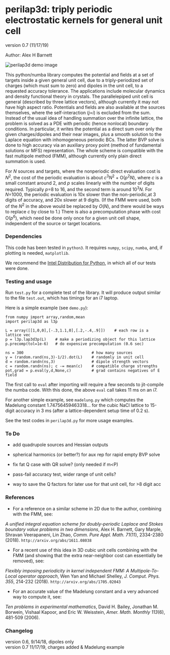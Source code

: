 # perilap3d: triply periodic electrostatic kernels for general unit cell

version 0.7 (11/17/19)

Author: Alex H Barnett

![perilap3d demo image](perilap3d2cut.png "perilap3d demo image:
for self-interaction of 1000 sources (light blue points) in a skew unit cell. Triply-periodic potential is shown on a slice.
Red points show the auxiliary source points outside the unit cell,
dark blue the surface collocation points, and the six faces are named
(with normals in light blue)")

This python/numba library computes the potential and fields at a set
of targets inside a given general unit cell, due to a
triply-periodized set of charges (which must sum to zero) and dipoles
in the unit cell, to a requested accuracy tolerance.
The applications include molecular dynamics and density functional theory in crystals.
The parallelepiped unit cell is general (described by three
lattice vectors), although currently it may not have high aspect
ratio.  Potentials and fields are also available at the sources
themselves, where the self-interaction (_j_=_i_) is excluded from the
sum.
Instead of the usual idea of handling summation over the infinite lattice,
the problem is solved as a PDE with periodic (hence nonlocal) boundary
conditions.
In particular, it writes the potential as a direct sum over only the given
charges/dipoles and their near images, plus a smooth solution to the Laplace
equation with inhomogeneous periodic BCs.
The latter BVP solve is done to high accuracy via an
auxiliary proxy point (method of fundamental
solutions or MFS) representation.  The whole scheme is
compatible with the fast multipole
method (FMM), although currently only plain direct summation is used.

For _N_ sources and targets, where the nonperiodic direct evaluation
cost is _N_<sup>2</sup>,
the cost of the periodic evaluation is about
_c_<sup>3</sup>_N_<sup>2</sup> + O(_p_<sup>2</sup>_N_),
where _c_ is a small
constant around 2, and _p_ scales linearly with the number of digits
required. Typically _p_=8 to 16, and the second term is around 
10<sup>3</sup>_N_.
For _N_=1000, the periodic evaluation is 10x slower than
the non-periodic,at 3 digits of accuracy, and 20x slower at 9 digits.
(If the FMM were used, both of the _N_<sup>2</sup> in the above would
be replaced by _O_(_N_), and there would be ways to replace _c_ by
close to 1.) There is also a precomputation phase with cost
O(_p_<sup>6</sup>), which need be
done only once for a given unit cell shape, independent of the source
or target locations.

### Dependencies

This code has been tested in `python3`. It requires `numpy`, `scipy`, `numba`,
and, if plotting is needed, `matplotlib`.

We recommend the
[Intel Distribution for Python](https://software.intel.com/en-us/distribution-for-python),
in which all of our tests were done.

### Testing and usage

Run `test.py` for a complete test of the library.
It will produce output similar to the file `test.out`, which has timings
for an i7 laptop.

Here is a simple example (see `demo.py`):
```
from numpy import array,random,mean
import perilap3d as l3p

L = array([[1,0,0],[-.3,1.1,0],[.2,-.4,.9]])    # each row is a lattice vec 
p = l3p.lap3d3p(L)    # make a periodizing object for this lattice
p.precomp(tol=1e-6)   # do expensive precomputation (0.6 sec)

ns = 300                              # how many sources
y = (random.rand(ns,3)-1/2).dot(L)    # randomly in unit cell
d = random.randn(ns,3)                # dipole strength vectors
c = random.randn(ns); c -= mean(c)    # compatible charge strengths
pot,grad = p.eval(y,d,None,c)         # grad contains negatives of E field
```
The first call to `eval` after importing will require a few seconds to jit-compile the numba code. With this done, the above `eval` call takes 11 ms on an i7.

For another simple example, see `madelung.py` which computes the Madelung
constant 1.74756459463318... for the cubic NaCl
lattice to 15-digit accuracy in 3 ms (after
a lattice-dependent setup time of 0.2 s).

See the test codes in `perilap3d.py` for more usage examples.

### To Do

* add quadrupole sources and Hessian outputs

* spherical harmonics (or better?) for aux rep for rapid empty BVP solve

* fix fat Q case with QR solve? (only needed if m<P)

* pass-fail accuracy test, wider range of unit cells?

* way to save the Q factors for later use for that unit cell, for >8 digit acc


### References

* For a reference on a similar scheme in 2D due to the author, combining with the FMM, see:

_A unified integral equation scheme for doubly-periodic Laplace and Stokes boundary value problems in two dimensions_,
Alex H. Barnett, Gary Marple, Shravan Veerapaneni, Lin Zhao,
_Comm. Pure Appl. Math._ *71*(11), 2334-2380 (2018).
`http://arxiv.org/abs/1611.08038`

* For a recent use of this idea in 3D cubic unit cells combining with the FMM
(and showing that the extra near-neighbor cost can essentially be removed),
see:

_Flexibly imposing periodicity in kernel independent FMM: A
Multipole-To-Local operator approach_,
Wen Yan and Michael Shelley,
_J. Comput. Phys._ *355*, 214-232 (2018).
`http://arxiv.org/abs/1705.02043`

* For an accurate value of the Madelung constant and a very advanced way to
compute it, see:

_Ten problems in experimental mathematics_,
David H. Bailey, Jonathan M. Borwein, Vishaal Kapoor, and Eric W. Weisstein,
_Amer. Math. Monthly_ *113*(6), 481-509 (2006).

### Changelog

version 0.6,  9/14/18, dipoles only  
version 0.7   11/17/19, charges added & Madelung example  
